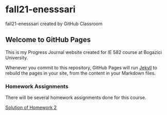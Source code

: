 # fall21-enesssari
fall21-enesssari created by GitHub Classroom


## Welcome to GitHub Pages

This is my Progress Journal website created for IE 582 course at Bogazici University.

Whenever you commit to this repository, GitHub Pages will run [Jekyll](https://jekyllrb.com/) to rebuild the pages in your site, from the content in your Markdown files.

### Homework Assignments
There will be several homework assignments done for this course.


[Solution of Homework 2](https://github.com/BU-IE-582/fall21-enesssari/blob/main/IE582_Fall21_Homework2.pdf)
